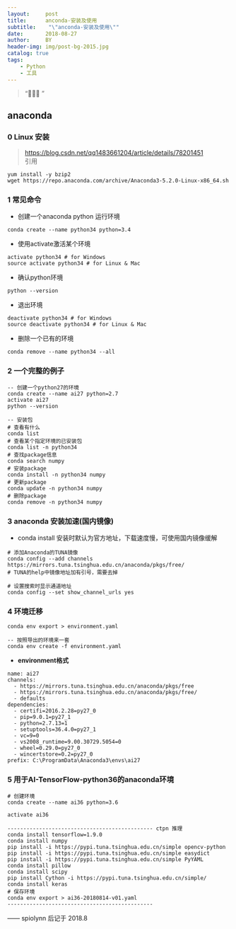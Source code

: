 ```yaml
---
layout:     post
title:      anconda-安装及使用
subtitle:    "\"anconda-安装及使用\""
date:       2018-08-27
author:     BY
header-img: img/post-bg-2015.jpg
catalog: true
tags:
    - Python 
    - 工具
---
```


> “🙉🙉🙉 ”


## anaconda

### 0 Linux 安装

> https://blog.csdn.net/qq1483661204/article/details/78201451 <br> 引用

```
yum install -y bzip2
wget https://repo.anaconda.com/archive/Anaconda3-5.2.0-Linux-x86_64.sh
```

### 1 常见命令

- 创建一个anaconda python 运行环境

`conda create --name python34 python=3.4`

- 使用activate激活某个环境

```
activate python34 # for Windows
source activate python34 # for Linux & Mac
```
- 确认python环境

```
python --version
```

- 退出环境

```
deactivate python34 # for Windows
source deactivate python34 # for Linux & Mac
```

- 删除一个已有的环境

```
conda remove --name python34 --all
```

### 2 一个完整的例子

```
-- 创建一个python27的环境
conda create --name ai27 python=2.7
activate ai27
python --version

-- 安装包
# 查看有什么
conda list 
# 查看某个指定环境的已安装包
conda list -n python34
# 查找package信息
conda search numpy
# 安装package
conda install -n python34 numpy
# 更新package
conda update -n python34 numpy
# 删除package
conda remove -n python34 numpy
```


### 3 anaconda 安装加速(国内镜像)

- conda install 安装时默认为官方地址，下载速度慢，可使用国内镜像缓解

```
# 添加Anaconda的TUNA镜像
conda config --add channels https://mirrors.tuna.tsinghua.edu.cn/anaconda/pkgs/free/
# TUNA的help中镜像地址加有引号，需要去掉

# 设置搜索时显示通道地址
conda config --set show_channel_urls yes
```

### 4 环境迁移

```
conda env export > environment.yaml

-- 按照导出的环境来一套
conda env create -f environment.yaml
```

- **environment格式**

```
name: ai27
channels:
  - https://mirrors.tuna.tsinghua.edu.cn/anaconda/pkgs/free
  - https://mirrors.tuna.tsinghua.edu.cn/anaconda/pkgs/free/
  - defaults
dependencies:
  - certifi=2016.2.28=py27_0
  - pip=9.0.1=py27_1
  - python=2.7.13=1
  - setuptools=36.4.0=py27_1
  - vc=9=0
  - vs2008_runtime=9.00.30729.5054=0
  - wheel=0.29.0=py27_0
  - wincertstore=0.2=py27_0
prefix: C:\ProgramData\Anaconda3\envs\ai27
```

### 5 用于AI-TensorFlow-python36的anaconda环境

```
# 创建环境
conda create --name ai36 python=3.6

activate ai36

---------------------------------------------- ctpn 推理
conda install tensorflow=1.9.0
conda install numpy
pip install -i https://pypi.tuna.tsinghua.edu.cn/simple opencv-python
pip install -i https://pypi.tuna.tsinghua.edu.cn/simple easydict
pip install -i https://pypi.tuna.tsinghua.edu.cn/simple PyYAML
conda install pillow
conda install scipy
pip install Cython -i https://pypi.tuna.tsinghua.edu.cn/simple/
conda install keras
# 保存环境
conda env export > ai36-20180814-v01.yaml
----------------------------------------------
```


—— spiolynn 后记于 2018.8

